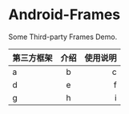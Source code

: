 # Android-Frames
Some Third-party Frames Demo.

| 第三方框架 | 介绍 | 使用说明 |
| -----|:----:| ----:|
| a    | b    | c    |
| d    | e    |  f   |
| g    | h    |   i  |
